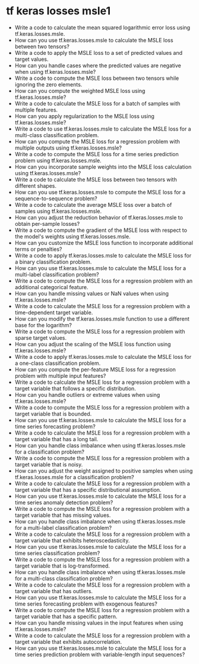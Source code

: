 # tf keras losses msle1

- Write a code to calculate the mean squared logarithmic error loss using tf.keras.losses.msle.
- How can you use tf.keras.losses.msle to calculate the MSLE loss between two tensors?
- Write a code to apply the MSLE loss to a set of predicted values and target values.
- How can you handle cases where the predicted values are negative when using tf.keras.losses.msle?
- Write a code to compute the MSLE loss between two tensors while ignoring the zero elements.
- How can you compute the weighted MSLE loss using tf.keras.losses.msle?
- Write a code to calculate the MSLE loss for a batch of samples with multiple features.
- How can you apply regularization to the MSLE loss using tf.keras.losses.msle?
- Write a code to use tf.keras.losses.msle to calculate the MSLE loss for a multi-class classification problem.
- How can you compute the MSLE loss for a regression problem with multiple outputs using tf.keras.losses.msle?
- Write a code to compute the MSLE loss for a time series prediction problem using tf.keras.losses.msle.
- How can you incorporate sample weights into the MSLE loss calculation using tf.keras.losses.msle?
- Write a code to calculate the MSLE loss between two tensors with different shapes.
- How can you use tf.keras.losses.msle to compute the MSLE loss for a sequence-to-sequence problem?
- Write a code to calculate the average MSLE loss over a batch of samples using tf.keras.losses.msle.
- How can you adjust the reduction behavior of tf.keras.losses.msle to obtain per-sample losses?
- Write a code to compute the gradient of the MSLE loss with respect to the model's weights using tf.keras.losses.msle.
- How can you customize the MSLE loss function to incorporate additional terms or penalties?
- Write a code to apply tf.keras.losses.msle to calculate the MSLE loss for a binary classification problem.
- How can you use tf.keras.losses.msle to calculate the MSLE loss for a multi-label classification problem?
- Write a code to compute the MSLE loss for a regression problem with an additional categorical feature.
- How can you handle missing values or NaN values when using tf.keras.losses.msle?
- Write a code to calculate the MSLE loss for a regression problem with a time-dependent target variable.
- How can you modify the tf.keras.losses.msle function to use a different base for the logarithm?
- Write a code to compute the MSLE loss for a regression problem with sparse target values.
- How can you adjust the scaling of the MSLE loss function using tf.keras.losses.msle?
- Write a code to apply tf.keras.losses.msle to calculate the MSLE loss for a one-class classification problem.
- How can you compute the per-feature MSLE loss for a regression problem with multiple input features?
- Write a code to calculate the MSLE loss for a regression problem with a target variable that follows a specific distribution.
- How can you handle outliers or extreme values when using tf.keras.losses.msle?
- Write a code to compute the MSLE loss for a regression problem with a target variable that is bounded.
- How can you use tf.keras.losses.msle to calculate the MSLE loss for a time series forecasting problem?
- Write a code to calculate the MSLE loss for a regression problem with a target variable that has a long tail.
- How can you handle class imbalance when using tf.keras.losses.msle for a classification problem?
- Write a code to compute the MSLE loss for a regression problem with a target variable that is noisy.
- How can you adjust the weight assigned to positive samples when using tf.keras.losses.msle for a classification problem?
- Write a code to calculate the MSLE loss for a regression problem with a target variable that has a specific distributional assumption.
- How can you use tf.keras.losses.msle to calculate the MSLE loss for a time series anomaly detection problem?
- Write a code to compute the MSLE loss for a regression problem with a target variable that has missing values.
- How can you handle class imbalance when using tf.keras.losses.msle for a multi-label classification problem?
- Write a code to calculate the MSLE loss for a regression problem with a target variable that exhibits heteroscedasticity.
- How can you use tf.keras.losses.msle to calculate the MSLE loss for a time series classification problem?
- Write a code to compute the MSLE loss for a regression problem with a target variable that is log-transformed.
- How can you handle class imbalance when using tf.keras.losses.msle for a multi-class classification problem?
- Write a code to calculate the MSLE loss for a regression problem with a target variable that has outliers.
- How can you use tf.keras.losses.msle to calculate the MSLE loss for a time series forecasting problem with exogenous features?
- Write a code to compute the MSLE loss for a regression problem with a target variable that has a specific pattern.
- How can you handle missing values in the input features when using tf.keras.losses.msle?
- Write a code to calculate the MSLE loss for a regression problem with a target variable that exhibits autocorrelation.
- How can you use tf.keras.losses.msle to calculate the MSLE loss for a time series prediction problem with variable-length input sequences?